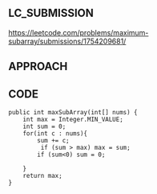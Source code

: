 ## LC_SUBMISSION
https://leetcode.com/problems/maximum-subarray/submissions/1754209681/
## APPROACH

## CODE
    public int maxSubArray(int[] nums) {
        int max = Integer.MIN_VALUE;
        int sum = 0;
        for(int c : nums){
            sum += c;
             if (sum > max) max = sum;
            if (sum<0) sum = 0;
           
        }
        return max;
    }
